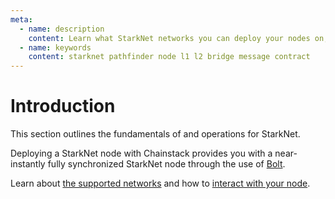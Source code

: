 ```yaml
---
meta:
  - name: description
    content: Learn what StarkNet networks you can deploy your nodes on, how to deploy a smart contract, how to connect to your StarkNet node.
  - name: keywords
    content: starknet pathfinder node l1 l2 bridge message contract
---
```


# Introduction

This section outlines the fundamentals of and operations for StarkNet.

Deploying a StarkNet node with Chainstack provides you with a near-instantly fully synchronized StarkNet node through the use of [Bolt](/glossary/bolt).

Learn about [the supported networks](/operations/starknet/networks) and how to [interact with your node](/operations/starknet/tools).